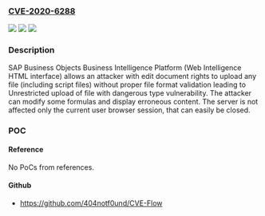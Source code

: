 ### [CVE-2020-6288](https://cve.mitre.org/cgi-bin/cvename.cgi?name=CVE-2020-6288)
![](https://img.shields.io/static/v1?label=Product&message=SAP%20Business%20Objects%20Business%20Intelligence%20Platform%20(Web%20Intelligence%20HTML%20interface)&color=blue)
![](https://img.shields.io/static/v1?label=Version&message=%3C4.1%20&color=brighgreen)
![](https://img.shields.io/static/v1?label=Vulnerability&message=CWE-434&color=brighgreen)

### Description

SAP Business Objects Business Intelligence Platform (Web Intelligence HTML interface) allows an attacker with edit document rights to upload any file (including script files) without proper file format validation leading to Unrestricted upload of file with dangerous type vulnerability. The attacker can modify some formulas and display erroneous content. The server is not affected only the current user browser session, that can easily be closed.

### POC

#### Reference
No PoCs from references.

#### Github
- https://github.com/404notf0und/CVE-Flow


